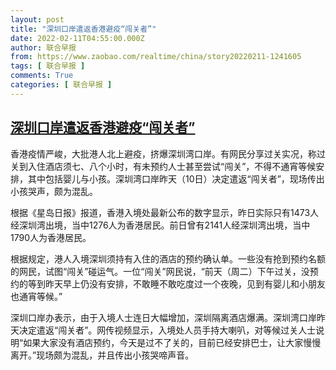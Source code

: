 ```yaml
---
layout: post
title: "深圳口岸遣返香港避疫“闯关者”"
date: 2022-02-11T04:55:00.000Z
author: 联合早报
from: https://www.zaobao.com/realtime/china/story20220211-1241605
tags: [ 联合早报 ]
comments: True
categories: [ 联合早报 ]
---
```

<!--1644555300000-->
[深圳口岸遣返香港避疫“闯关者”](https://www.zaobao.com/realtime/china/story20220211-1241605)
------

<div>
<p>香港疫情严峻，大批港人北上避疫，挤爆深圳湾口岸。有网民分享过关实况，称过关到入住酒店须七、八个小时，有未预约人士甚至尝试“闯关”，不得不通宵等候安排，其中包括婴儿与小孩。深圳湾口岸昨天（10日）决定遣返“闯关者”，现场传出小孩哭声，颇为混乱。</p><p>根据《星岛日报》报道，香港入境处最新公布的数字显示，昨日实际只有1473人经深圳湾出境，当中1276人为香港居民。前日曾有2141人经深圳湾出境，当中1790人为香港居民。</p><p>根据规定，港人入境深圳须持有入住的酒店的预约确认单。一些没有抢到预约名额的网民，试图“闯关”碰运气。一位“闯关”网民说，“前天（周二）下午过关，没预约的等到昨天早上仍没有安排，不敢睡不敢吃度过一个夜晚，见到有婴儿和小朋友也通宵等候。”&nbsp;</p><section id="imu"><div id="dfp-ad-imu1">        </div></section><p>深圳口岸办表示，由于入境人士连日大幅增加，深圳隔离酒店爆满。深圳湾口岸昨天决定遣返“闯关者”。网传视频显示，入境处人员手持大喇叭，对等候过关人士说明“如果大家没有酒店预约，今天是过不了关的，目前已经安排巴士，让大家慢慢离开。”现场颇为混乱，并且传出小孩哭啼声音。&nbsp;</p>      <div class="cx_paywall_placeholder" id="sph_cdp_40"></div>
</div>
